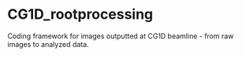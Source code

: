 # CG1D_rootprocessing
Coding framework for images outputted at CG1D beamline - from raw images to analyzed data.
